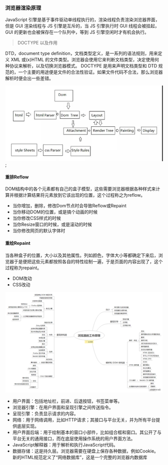 ### 浏览器渲染原理

JavaScript 引擎是基于事件驱动单线程执行的，渲染线程负责渲染浏览器界面，但是 GUI 渲染线程与 JS 引擎是互斥的，当 JS 引擎执行时 GUI 线程会被挂起，GUI 的更新也会被保存在一个队列中，等到 JS 引擎空闲时才有机会执行。

> DOCTYPE 以及作用

DTD，document type definition，文档类型定义，是一系列的语法规则，用来定义 XML 或(x)HTML 的文件类型。浏览器会使用它来判断文档类型，决定使用何种协议来解析，以及切换浏览器模式。
DOCTYPE 是用来声明文档类型和 DTD 规范的，一个主要的用途便是文件的合法性验证。如果文件代码不合法，那么浏览器解析时便会出一些差错。

![渲染过程](./assets/images/1.jpg);

#### 重排Reflow
DOM结构中的各个元素都有自己的盒子模型，这些需要浏览器根据各种样式来计算并根据计算结果将元素放到它该出现的位置，这个过程称之为reflow。
- 当你增加，删除，修改Dom节点时会导致Reflow或Repaint
- 当你移动DOM的位置，或是搞个动画的时候
- 当你修改CSS样式的时候
- 当你Resize窗口的时候，或是滚动的时候
- 当你修改网页的默认字体时

#### 重绘Repaint
当各种盒子的位置，大小以及其他属性。列如颜色，字体大小等都确定下来后，浏览器于是便把这些元素都按照各自的特性绘制一遍，于是页面的内容出现了，这个过程称为repaint。
- DOM改动
- CSS改动

![浏览器工作原理](./assets/images/2.png)
- 用户界面：包括地址栏，前进、后退按钮，书签菜单等。
- 浏览器引擎：在用户界面和呈现引擎之间传送指令。
- 呈现引擎：负责显示请求的内容。
- 网络：用于网络调用，比如HTTP请求；其接口与平台无关，并为所有平台提供底层实现。
- 用户界面后端：用于绘制基本的窗口小部件，比如组合框和窗口。其公开了与平台无关的通用接口，而在底层使用操作系统的用户界面方法。
- JavaScript解释器：用于解析和执行JavaScript代码。
- 数据存储：这是持久层。浏览器需要在硬盘上保存各种数据，例如Cookie。新的HTML规范定义了“网络数据库”，这是一个完整的浏览器内数据库